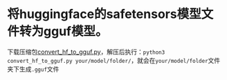 # 将huggingface的safetensors模型文件转为gguf模型。

下载压缩包[convert_hf_to_gguf.py](/scripts/convert_hf_to_gguf.zip)，解压后执行：`python3 convert_hf_to_gguf.py your/model/folder/`，就会在`your/model/folder`文件夹下生成`.gguf`文件